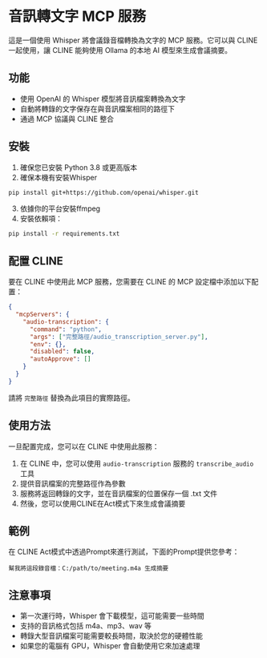 # 音訊轉文字 MCP 服務

這是一個使用 Whisper 將會議錄音檔轉換為文字的 MCP 服務。它可以與 CLINE 一起使用，讓 CLINE 能夠使用 Ollama 的本地 AI 模型來生成會議摘要。

## 功能

- 使用 OpenAI 的 Whisper 模型將音訊檔案轉換為文字
- 自動將轉錄的文字保存在與音訊檔案相同的路徑下
- 通過 MCP 協議與 CLINE 整合

## 安裝

1. 確保您已安裝 Python 3.8 或更高版本
2. 確保本機有安裝Whisper
```bash
pip install git+https://github.com/openai/whisper.git
```
3. 依據你的平台安裝ffmpeg
4. 安裝依賴項：

```bash
pip install -r requirements.txt
```

## 配置 CLINE

要在 CLINE 中使用此 MCP 服務，您需要在 CLINE 的 MCP 設定檔中添加以下配置：

```json
{
  "mcpServers": {
    "audio-transcription": {
      "command": "python",
      "args": ["完整路徑/audio_transcription_server.py"],
      "env": {},
      "disabled": false,
      "autoApprove": []
    }
  }
}
```

請將 `完整路徑` 替換為此項目的實際路徑。

## 使用方法

一旦配置完成，您可以在 CLINE 中使用此服務：

1. 在 CLINE 中，您可以使用 `audio-transcription` 服務的 `transcribe_audio` 工具
2. 提供音訊檔案的完整路徑作為參數
3. 服務將返回轉錄的文字，並在音訊檔案的位置保存一個 .txt 文件
4. 然後，您可以使用CLINE在Act模式下來生成會議摘要

## 範例

在 CLINE Act模式中透過Prompt來進行測試，下面的Prompt提供您參考：

```
幫我將這段錄音檔：C:/path/to/meeting.m4a 生成摘要
```

## 注意事項

- 第一次運行時，Whisper 會下載模型，這可能需要一些時間
- 支持的音訊格式包括 m4a、mp3、wav 等
- 轉錄大型音訊檔案可能需要較長時間，取決於您的硬體性能
- 如果您的電腦有 GPU，Whisper 會自動使用它來加速處理
